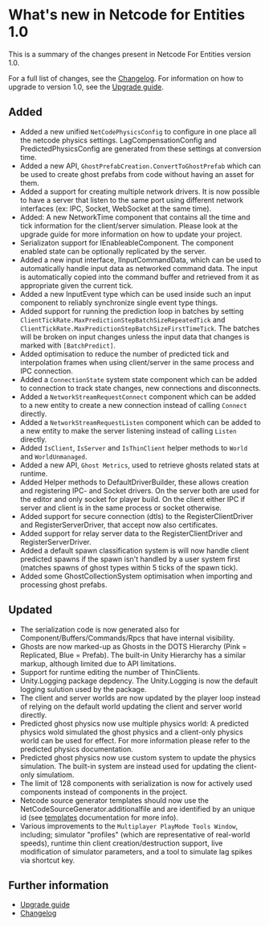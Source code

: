 # What's new in Netcode for Entities 1.0

This is a summary of the changes present in Netcode For Entities version 1.0.

For a full list of changes, see the [Changelog](xref:changelog). For information on how to upgrade to version 1.0, see the [Upgrade guide](upgrade-guide.md).

## Added

* Added a new unified `NetCodePhysicsConfig` to configure in one place all the netcode physics settings. LagCompensationConfig and PredictedPhysicsConfig are generated from these settings at conversion time.
* Added a new API, `GhostPrefabCreation.ConvertToGhostPrefab` which can be used to create ghost prefabs from code without having an asset for them.
* Added a support for creating multiple network drivers. It is now possible to have a server that listen to the same port using different network interfaces (ex: IPC, Socket, WebSocket at the same time).
* Added: A new NetworkTime component that contains all the time and tick information for the client/server simulation. Please look at the upgrade guide for more information on how to update your project.
* Serializaton support for IEnableableComponent. The component enabled state can be optionally replicated by the server.
* Added a new input interface, IInputCommandData, which can be used to automatically handle input data as networked command data. The input is automatically copied into the command buffer and retrieved from it as appropriate given the current tick.
* Added a new InputEvent type which can be used inside such an input component to reliably synchronize single event type things.
* Added support for running the prediction loop in batches by setting `ClientTickRate.MaxPredictionStepBatchSizeRepeatedTick` and `ClientTickRate.MaxPredictionStepBatchSizeFirstTimeTick`. The batches will be broken on input changes unless the input data that changes is marked with `[BatchPredict]`.
* Added optimisation to reduce the number of predicted tick and interpolation frames when using client/server in the same process and IPC connection.
* Added a `ConnectionState` system state component which can be added to connection to track state changes, new connections and disconnects.
* Added a `NetworkStreamRequestConnect` component which can be added to a new entity to create a new connection instead of calling `Connect` directly.
* Added a `NetworkStreamRequestListen` component which can be added to a new entity to make the server listening instead of calling `Listen` directly.
* Added `IsClient`, `IsServer` and `IsThinClient` helper methods to `World` and `WorldUnmanaged`.
* Added a new API, `Ghost Metrics`, used to retrieve ghosts related stats at runtime.
* Added Helper methods to DefaultDriverBuilder, these allows creation and registering IPC- and Socket drivers. On the server both are used for the editor and only socket for player build. On the client either IPC if server and client is in the same process or socket otherwise.
* Added support for secure connection (dtls) to the RegisterClientDriver and RegisterServerDriver, that accept now also certificates.
* Added support for relay server data to the RegisterClientDriver and RegisterServerDriver.
* Added a default spawn classification system is will now handle client predicted spawns if the spawn isn't handled by a user system first (matches spawns of ghost types within 5 ticks of the spawn tick).
* Added some GhostCollectionSystem optimisation when importing and processing ghost prefabs.

## Updated
* The serialization code is now generated also for Component/Buffers/Commands/Rpcs that have internal visibility.
* Ghosts are now marked-up as Ghosts in the DOTS Hierarchy (Pink = Replicated, Blue = Prefab). The built-in Unity Hierarchy has a similar markup, although limited due to API limitations.
* Support for runtime editing the number of ThinClients.
* Unity.Logging package depdency. The Unity.Logging is now the default logging sulution used by the package.
* The client and server worlds are now updated by the player loop instead of relying on the default world updating the client and server world directly.
* Predicted ghost physics now use multiple physics world: A predicted physics wold simulated the ghost physics and a client-only physics world can be used for effect. For more information please refer to the predicted physics documentation.
* Predicted ghost physics now use custom system to update the physics simulation. The built-in system are instead used for updating the client-only simulatiom.
* The limit of 128 components with serialization is now for actively used components instead of components in the project.
* Netcode source generator templates should now use the NetCodeSourceGenerator.additionalfile and are identified by an unique id (see [templates](ghost-types-templates.md) documentation for more info).
* Various improvements to the `Multiplayer PlayMode Tools Window`, including; simulator "profiles" (which are representative of real-world speeds), runtime thin client creation/destruction support, live modification of simulator parameters, and a tool to simulate lag spikes via shortcut key.

## Further information

* [Upgrade guide](upgrade-guide.md)
* [Changelog](xref:changelog)

